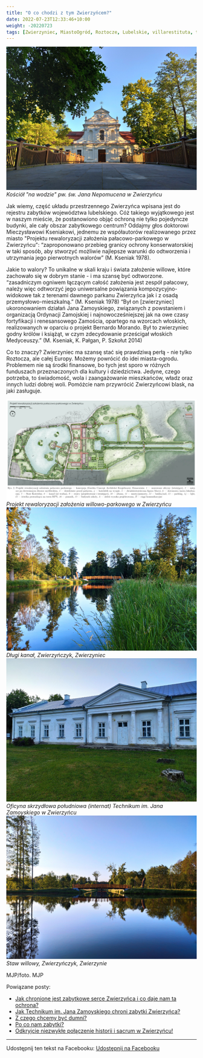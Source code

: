 ```yaml
---
title: "O co chodzi z tym Zwierzyńcem?"
date: 2022-07-23T12:33:46+10:00
weight: -20220723
tags: [Zwierzyniec, MiastoOgród, Roztocze, Lubelskie, villarestituta, turystyka, dziedzictwo, zabytki, kościoły]
---
```


![Kościół "na wodzie" pw. św. Jana Nepomucena w Zwierzyńcu, Zwierzyniec](/images/posts/kosciolek.jpg)
*Kościół "na wodzie" pw. św. Jana Nepomucena w Zwierzyńcu*

Jak wiemy, część układu przestrzennego Zwierzyńca wpisana jest do rejestru zabytków województwa lubelskiego. Cóż takiego wyjątkowego jest w naszym mieście, że postanowiono objąć ochroną nie tylko pojedyncze budynki, ale cały obszar zabytkowego centrum?
Oddajmy głos doktorowi Mieczysławowi Kseniakowi, jednemu ze współautorów realizowanego przez miasto "Projektu rewaloryzacji założenia pałacowo-parkowego w Zwierzyńcu":
“zaproponowano przebieg granicy ochrony konserwatorskiej w taki sposób, aby stworzyć możliwie najlepsze warunki do odtworzenia i utrzymania jego pierwotnych walorów” (M. Kseniak 1978).

Jakie to walory?
To unikalne w skali kraju i świata założenie willowe, które zachowało się w dobrym stanie - i ma szansę być odtworzone.
“zasadniczym ogniwem łączącym całość założenia jest zespół pałacowy, należy więc odtworzyć jego uniwersalne powiązania kompozycyjno-widokowe tak z terenami dawnego parkanu Zwierzyńca jak i z osadą przemysłowo-mieszkalną.” (M. Kseniak 1978)
“Był on [zwierzyniec] ukoronowaniem działań Jana Zamoyskiego, związanych z powstaniem i organizacją Ordynacji Zamojskiej i najnowocześniejszej jak na owe czasy fortyfikacji i renesansowego Zamościa, opartego na wzorcach włoskich, realizowanych w oparciu o projekt Bernardo Morando. Był to zwierzyniec godny królów i książąt, w czym zdecydowanie prześcigał włoskich Medyceuszy.” (M. Kseniak, K. Pałgan, P. Szkołut 2014)

Co to znaczy?
Zwierzyniec ma szansę stać się prawdziwą perłą - nie tylko Roztocza, ale całej Europy. Możemy powrócić do idei miasta-ogrodu. Problemem nie są środki finansowe, bo tych jest sporo w różnych funduszach przeznaczonych dla kultury i dziedzictwa. Jedyne, czego potrzeba, to świadomość, wola i zaangażowanie mieszkańców, władz oraz innych ludzi dobrej woli.
Pomóżcie nam przywrócić Zwierzyńcowi blask, na jaki zasługuje.

![Projekt rewaloryzacji założenia willowo-parkowego w Zwierzyńcu, Zwierzyniec](/images/posts/projekt_rewaloryzacji.jpg)
*Projekt rewaloryzacji założenia willowo-parkowego w Zwierzyńcu*
![długi kanał, Zwierzyńczyk, Zwierzyniec](/images/posts/dlugi_kanal.jpg)
*Długi kanał, Zwierzyńczyk, Zwierzyniec*
![Oficyna skrzydłowa południowa (internat) Technikum im. Jana Zamoyskiego w Zwierzyńcu, Zwierzyniec](/images/posts/oficyna_skrzydlowa_poludniowa.jpg)
*Oficyna skrzydłowa południowa (internat) Technikum im. Jana Zamoyskiego w Zwierzyńcu*
![Staw willowy, Zwierzyńczyk, Zwierzyniec](/images/posts/staw_dlugiego_kanalu.jpg)
*Staw willowy, Zwierzyńczyk, Zwierzynie*

MJP/foto. MJP

Powiązane posty:
- [Jak chronione jest zabytkowe serce Zwierzyńca i co daje nam ta ochrona?](/posts/jak-chronione-jest-zabytkowe-serce-zwierzynca-i)
- [Jak Technikum im. Jana Zamoyskiego chroni zabytki Zwierzyńca?](/posts/jak-technikum-im-jana-zamoyskiego-chroni-zabytki)
- [Z czego chcemy być dumni?](/posts/z-czego-chcemy-byc-dumni)
- [Po co nam zabytki?](/posts/po-co-nam-zabytki)
- [Odkryjcie niezwykłe połączenie historii i sacrum w Zwierzyńcu!](/posts/odkryjcie-niezwykle-polaczenie-historii-i-sacrum)


---

Udostępnij ten tekst na Facebooku:
[Udostępnij na Facebooku](https://www.facebook.com/sharer/sharer.php?u=https://stowarzyszeniewachniewskiej.pl/posts/o-co-chodzi-z-tym-zwierzyncem)

<script type="application/ld+json">
{
  "@context": "https://schema.org",
  "@type": "BlogPosting",
  "headline": "O co chodzi z tym Zwierzyńcem?",
  "datePublished": "2022-07-23T12:33:46+10:00",
  "dateModified": "2022-07-23T12:33:46+10:00",
  "author": {
    "@type": "Organization",
    "name": "Stowarzyszenie im. Aleksandry Wachniewskiej"
  },
  "publisher": {
    "@type": "Organization",
    "name": "Stowarzyszenie im. Aleksandry Wachniewskiej",
    "logo": {
      "@type": "ImageObject",
      "url": "https://stowarzyszeniewachniewskiej.pl/images/logo/logo.svg"
    }
  },
  "mainEntityOfPage": {
    "@type": "WebPage",
    "@id": "https://stowarzyszeniewachniewskiej.pl/posts/o-co-chodzi-z-tym-zwierzyncem"
  },
  "image": null,
  "articleSection": "Dziedzictwo Kulturowe i Zabytki",
  "keywords": "[Zwierzyniec, MiastoOgród, Roztocze, Lubelskie, villarestituta, turystyka, dziedzictwo, zabytki, kościoły]",
  "wordCount": 295,
  "articleBody": "Jak wiemy, część układu przestrzennego Zwierzyńca wpisana jest do rejestru zabytków województwa lubelskiego. Cóż takiego wyjątkowego jest w naszym mieście, że postanowiono objąć ochroną nie tylko pojedyncze budynki, ale cały obszar zabytkowego centrum?\nOddajmy głos doktorowi Mieczysławowi Kseniakowi, jednemu ze współautorów realizowanego przez miasto \"Projektu rewaloryzacji założenia pałacowo-parkowego w Zwierzyńcu\":\n“zaproponowano przebieg granicy ochrony konserwatorskiej w taki sposób, aby stworzyć możliwie najlepsze warunki do odtworzenia i utrzymania jego pierwotnych walorów” (M. Kseniak 1978).\n\nJakie to walory?\nTo unikalne w skali kraju i świata założenie willowe, które zachowało się w dobrym stanie - i ma szansę być odtworzone.\n“zasadniczym ogniwem łączącym całość założenia jest zespół pałacowy, należy więc odtworzyć jego uniwersalne powiązania kompozycyjno-widokowe tak z terenami dawnego parkanu Zwierzyńca jak i z osadą przemysłowo-mieszkalną.” (M. Kseniak 1978)\n“Był on [zwierzyniec] ukoronowaniem działań Jana Zamoyskiego, związanych z powstaniem i organizacją Ordynacji Zamojskiej i najnowocześniejszej jak na owe czasy fortyfikacji i renesansowego Zamościa, opartego na wzorcach włoskich, realizowanych w oparciu o projekt Bernardo Morando. Był to zwierzyniec godny królów i książąt, w czym zdecydowanie prześcigał włoskich Medyceuszy.” (M. Kseniak, K. Pałgan, P. Szkołut 2014)\n\nCo to znaczy?\nZwierzyniec ma szansę stać się prawdziwą perłą - nie tylko Roztocza, ale całej Europy. Możemy powrócić do idei miasta-ogrodu. Problemem nie są środki finansowe, bo tych jest sporo w różnych funduszach przeznaczonych dla kultury i dziedzictwa. Jedyne, czego potrzeba, to świadomość, wola i zaangażowanie mieszkańców, władz oraz innych ludzi dobrej woli.\nPomóżcie nam przywrócić Zwierzyńcowi blask, na jaki zasługuje.\n\n![Projekt rewaloryzacji założenia willowo-parkowego w Zwierzyńcu, Zwierzyniec](/images/posts/projekt_rewaloryzacji.jpg)\n*Projekt rewaloryzacji założenia willowo-parkowego w Zwierzyńcu*\n![długi kanał, Zwierzyńczyk, Zwierzyniec](/images/posts/dlugi_kanal.jpg)\n*Długi kanał, Zwierzyńczyk, Zwierzyniec*\n![Oficyna skrzydłowa południowa (internat) Technikum im. Jana Zamoyskiego w Zwierzyńcu, Zwierzyniec](/images/posts/oficyna_skrzydlowa_poludniowa.jpg)\n*Oficyna skrzydłowa południowa (internat) Technikum im. Jana Zamoyskiego w Zwierzyńcu*\n![Staw willowy, Zwierzyńczyk, Zwierzyniec](/images/posts/staw_dlugiego_kanalu.jpg)\n*Staw willowy, Zwierzyńczyk, Zwierzynie*\n\nMJP/foto. MJP",
  "description": "Odkryj piękno Zwierzyńca i jego zabytki.",
  "copyrightHolder": null
}
</script>
<script type="application/ld+json">
{
  "@context": "https://schema.org",
  "@type": "BreadcrumbList",
  "itemListElement": [
    {
      "@type": "ListItem",
      "position": 1,
      "name": "Home",
      "item": "https://stowarzyszeniewachniewskiej.pl"
    },
    {
      "@type": "ListItem",
      "position": 2,
      "name": "posts",
      "item": "https://stowarzyszeniewachniewskiej.pl/posts"
    },
    {
      "@type": "ListItem",
      "position": 3,
      "name": "O co chodzi z tym Zwierzyńcem?",
      "item": "https://stowarzyszeniewachniewskiej.pl/posts/o-co-chodzi-z-tym-zwierzyncem"
    }
  ]
}
</script>
